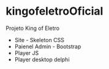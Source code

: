 # kingofeletroOficial
 Projeto King of Eletro
 
 * Site - Skeleton CSS
 * Paienel Admin - Bootstrap
 * Player JS
 * Player desktop delphi
